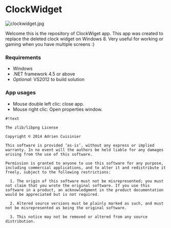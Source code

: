 # ClockWidget #

![clockwidget.jpg](https://bitbucket.org/repo/5AyjL6/images/1873458863-clockwidget.jpg)

Welcome this is the repository of ClockWiget app. This app was created to replace the deleted clock widget on Windows 8. Very useful for working or gaming when you have multiple screens :)

### Requirements ###

* Windows
* .NET framework 4.5 or above
* *Optional:* VS2012 to build solution

### App usages ###

* Mouse double left clic: close app.
* Mouse right clic: Open properties window.




```
#!text

The zlib/libpng License

Copyright © 2014 Adrien Cuisinier

This software is provided ‘as-is’, without any express or implied warranty. In no event will the authors be held liable for any damages arising from the use of this software.

Permission is granted to anyone to use this software for any purpose, including commercial applications, and to alter it and redistribute it freely, subject to the following restrictions:

  1. The origin of this software must not be misrepresented; you must not claim that you wrote the original software. If you use this software in a product, an acknowledgment in the product documentation would be appreciated but is not required.

  2. Altered source versions must be plainly marked as such, and must not be misrepresented as being the original software.

  3. This notice may not be removed or altered from any source distribution.
```